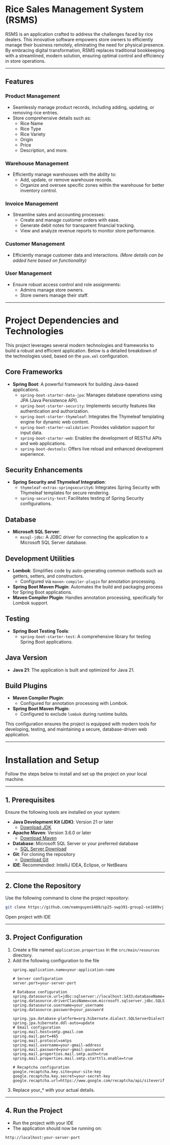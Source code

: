 # Rice Sales Management System (RSMS)

RSMS is an application crafted to address the challenges faced by rice dealers. This innovative software empowers store owners to efficiently manage their business remotely, eliminating the need for physical presence. By embracing digital transformation, RSMS replaces traditional bookkeeping with a streamlined, modern solution, ensuring optimal control and efficiency in store operations.

---

## Features

### **Product Management**
- Seamlessly manage product records, including adding, updating, or removing rice entries.
- Store comprehensive details such as:
    - Rice Name
    - Rice Type
    - Rice Variety
    - Origin
    - Price
    - Description, and more.

### **Warehouse Management**
- Efficiently manage warehouses with the ability to:
    - Add, update, or remove warehouse records.
    - Organize and oversee specific zones within the warehouse for better inventory control.

### **Invoice Management**
- Streamline sales and accounting processes:
    - Create and manage customer orders with ease.
    - Generate debit notes for transparent financial tracking.
    - View and analyze revenue reports to monitor store performance.

### **Customer Management**
- Efficiently manage customer data and interactions. *(More details can be added here based on functionality)*

### **User Management**
- Ensure robust access control and role assignments:
    - Admins manage store owners.
    - Store owners manage their staff.

---

# Project Dependencies and Technologies

This project leverages several modern technologies and frameworks to build a robust and efficient application. Below is a detailed breakdown of the technologies used, based on the `pom.xml` configuration.

## Core Frameworks
- **Spring Boot**: A powerful framework for building Java-based applications.
    - `spring-boot-starter-data-jpa`: Manages database operations using JPA (Java Persistence API).
    - `spring-boot-starter-security`: Implements security features like authentication and authorization.
    - `spring-boot-starter-thymeleaf`: Integrates the Thymeleaf templating engine for dynamic web content.
    - `spring-boot-starter-validation`: Provides validation support for input data.
    - `spring-boot-starter-web`: Enables the development of RESTful APIs and web applications.
    - `spring-boot-devtools`: Offers live reload and enhanced development experience.

## Security Enhancements
- **Spring Security and Thymeleaf Integration**:
    - `thymeleaf-extras-springsecurity6`: Integrates Spring Security with Thymeleaf templates for secure rendering.
    - `spring-security-test`: Facilitates testing of Spring Security configurations.

## Database
- **Microsoft SQL Server**:
    - `mssql-jdbc`: A JDBC driver for connecting the application to a Microsoft SQL Server database.

## Development Utilities
- **Lombok**: Simplifies code by auto-generating common methods such as getters, setters, and constructors.
    - Configured via `maven-compiler-plugin` for annotation processing.
- **Spring Boot Maven Plugin**: Automates the build and packaging process for Spring Boot applications.
- **Maven Compiler Plugin**: Handles annotation processing, specifically for Lombok support.

## Testing
- **Spring Boot Testing Tools**:
    - `spring-boot-starter-test`: A comprehensive library for testing Spring Boot applications.

## Java Version
- **Java 21**: The application is built and optimized for Java 21.

## Build Plugins
- **Maven Compiler Plugin**:
    - Configured for annotation processing with Lombok.
- **Spring Boot Maven Plugin**:
    - Configured to exclude `lombok` during runtime builds.

This configuration ensures the project is equipped with modern tools for developing, testing, and maintaining a secure, database-driven web application.

---

# Installation and Setup

Follow the steps below to install and set up the project on your local machine.

---

## **1. Prerequisites**
Ensure the following tools are installed on your system:
- **Java Development Kit (JDK)**: Version 21 or later
    - [Download JDK](https://www.oracle.com/java/technologies/javase-downloads.html)
- **Apache Maven**: Version 3.6.0 or later
    - [Download Maven](https://maven.apache.org/download.cgi)
- **Database**: Microsoft SQL Server or your preferred database
    - [SQL Server Download](https://www.microsoft.com/en-us/sql-server/sql-server-downloads)
- **Git**: For cloning the repository
    - [Download Git](https://git-scm.com/)
- **IDE**: Recommended: IntelliJ IDEA, Eclipse, or NetBeans

---

## **2. Clone the Repository**
Use the following command to clone the project repository:
``` bash
git clone https://github.com/namnguyen1409/sp25-swp391-group2-se1889vj
```
Open project with IDE

---

## **3. Project Configuration**
1. Create a file named `application.properties` in the `src/main/resources` directory.
2. Add the following configuration to the file
    ```properties
    spring.application.name=your-application-name
    
    # Server configuration
    server.port=your-server-port
    
    # Database configuration
    spring.datasource.url=jdbc:sqlserver://localhost:1433;databaseName=your_database_name
    spring.datasource.driverClassName=com.microsoft.sqlserver.jdbc.SQLServerDriver
    spring.datasource.username=your_username
    spring.datasource.password=your_password
    
    spring.jpa.database-platform=org.hibernate.dialect.SQLServerDialect
    spring.jpa.hibernate.ddl-auto=update
    # Email configuration
    spring.mail.host=smtp.gmail.com
    spring.mail.port=465
    spring.mail.protocol=smtps
    spring.mail.username=your-gmail-address
    spring.mail.password=your-gmail-password
    spring.mail.properties.mail.smtp.auth=true
    spring.mail.properties.mail.smtp.starttls.enable=true
   
    # Recaptcha configuration
    google.recaptcha.key.site=your-site-key
    google.recaptcha.key.secret=your-secret-key
    google.recaptcha.url=https://www.google.com/recaptcha/api/siteverify
    ```
3. Replace your_* with your actual details.

---

## **4. Run the Project**
- Run the project with your IDE
- The application should now be running on:
```http request
http://localhost:your-server-port
```